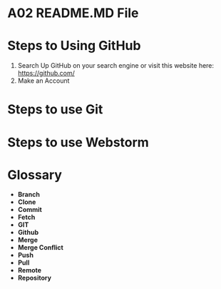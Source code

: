 # A02 README.MD File

# Steps to Using GitHub

1. Search Up GitHub on your search engine or visit this website here:  https://github.com/
2. Make an Account

# Steps to use Git



# Steps to use Webstorm 



# Glossary 

- **Branch**
- **Clone**
- **Commit**
- **Fetch**
- **GIT**
- **Github**
- **Merge**
- **Merge Conflict**
- **Push**
- **Pull**
- **Remote**
- **Repository**
